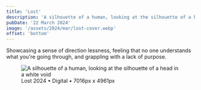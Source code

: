 ```yaml
---
title: 'Lost'
description: 'A silhouette of a human, looking at the silhouette of a head in a white void'
pubDate: '22 March 2024'
image: '/assets/2024/mar/lost-cover.webp'
offset: 'bottom'
---
```


Showcasing a sense of direction lessness, feeling that no one understands what you're going through, and grappling with a lack of purpose.

<figure>
  <img src="/assets/2024/mar/lost.webp" alt="A silhouette of a human, looking at the silhouette of a head in a white void" />
  <figcaption>Lost 2024 • Digital • 7016px x 4961px</figcaption>
</figure>